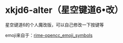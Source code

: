 # xkjd6-alter（星空键道6•改）

星空键道6的个人魔改版，可以自己修改一下按键等

emoji来自于：[rime-opencc_emoji_symbols](https://github.com/rtransformation/rime-opencc_emoji_symbols)
